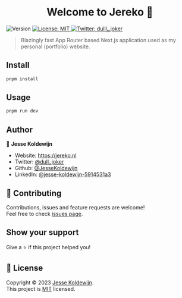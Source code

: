 <h1 align="center">Welcome to Jereko 👋</h1>
<p>
  <img alt="Version" src="https://img.shields.io/badge/version-0.0.1-blue.svg?cacheSeconds=2592000" />
  <a href="https://github.com/JesseKoldewijn/Jereko/blob/main/LICENCE" target="_blank">
    <img alt="License: MIT" src="https://img.shields.io/badge/License-MIT-yellow.svg" />
  </a>
  <a href="https://twitter.com/dull\_joker" target="_blank">
    <img alt="Twitter: dull\_joker" src="https://img.shields.io/twitter/follow/dull\_joker.svg?style=social" />
  </a>
</p>

> Blazingly fast App Router based Next.js application used as my personal (portfolio) website.

## Install

```sh
pnpm install
```

## Usage

```sh
pnpm run dev
```

## Author

👤 **Jesse Koldewijn**

- Website: https://jereko.nl
- Twitter: [@dull_joker](https://twitter.com/dull_joker)
- Github: [@JesseKoldewijn](https://github.com/JesseKoldewijn)
- LinkedIn: [@jesse-koldewijn-5914531a3](https://linkedin.com/in/jesse-koldewijn-5914531a3)

## 🤝 Contributing

Contributions, issues and feature requests are welcome!<br />Feel free to check [issues page](https://github.com/JesseKoldewijn/Jereko/issues).

## Show your support

Give a ⭐️ if this project helped you!

## 📝 License

Copyright © 2023 [Jesse Koldewijn](https://github.com/JesseKoldewijn).<br />
This project is [MIT](https://github.com/JesseKoldewijn/Jereko/blob/main/LICENCE) licensed.
